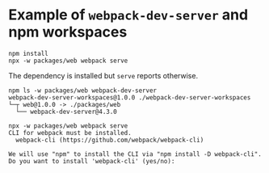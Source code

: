 # Example of `webpack-dev-server` and npm workspaces

```
npm install
npx -w packages/web webpack serve
```

The dependency is installed but `serve` reports otherwise.

```
npm ls -w packages/web webpack-dev-server
webpack-dev-server-workspaces@1.0.0 ./webpack-dev-server-workspaces
└─┬ web@1.0.0 -> ./packages/web
  └── webpack-dev-server@4.3.0
```

```
npx -w packages/web webpack serve
CLI for webpack must be installed.
  webpack-cli (https://github.com/webpack/webpack-cli)

We will use "npm" to install the CLI via "npm install -D webpack-cli".
Do you want to install 'webpack-cli' (yes/no):

```
